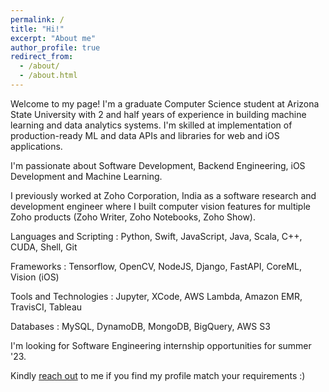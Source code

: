 ```yaml
---
permalink: /
title: "Hi!"
excerpt: "About me"
author_profile: true
redirect_from:
  - /about/
  - /about.html
---
```


Welcome to my page! I'm a graduate Computer Science student at Arizona State University with 2 and half years of experience in building machine learning and data analytics systems. I'm skilled at implementation of production-ready ML and data APIs and libraries for web and iOS applications.

I'm passionate about Software Development, Backend Engineering, iOS Development and Machine Learning. 

I previously worked at Zoho Corporation, India as a software research and development engineer where I built computer vision features for multiple Zoho products (Zoho Writer, Zoho Notebooks, Zoho Show).

Languages and Scripting : Python, Swift, JavaScript, Java, Scala, C++, CUDA, Shell, Git

Frameworks : Tensorflow, OpenCV, NodeJS, Django, FastAPI, CoreML, Vision (iOS)

Tools and Technologies : Jupyter, XCode, AWS Lambda, Amazon EMR, TravisCI, Tableau

Databases : MySQL, DynamoDB, MongoDB, BigQuery, AWS S3

I'm looking for Software Engineering internship opportunities for summer '23.

Kindly [reach out](mailto:gowthamyagaa@gmail.com) to me if you find my profile match your requirements :)
